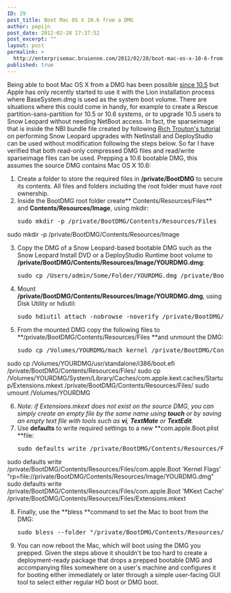 ```yaml
---
ID: 29
post_title: Boot Mac OS X 10.6 from a DMG
author: pepijn
post_date: 2012-02-28 17:37:52
post_excerpt: ""
layout: post
permalink: >
  http://enterprisemac.bruienne.com/2012/02/28/boot-mac-os-x-10-6-from-a-dmg/
published: true
---
```

Being able to boot Mac OS X from a DMG has been possible [since 10.5][1] but Apple has only recently started to use it with the Lion installation process where BaseSystem.dmg is used as the system boot volume. There are situations where this could come in handy, for example to create a Rescue partition-sans-partition for 10.5 or 10.6 systems, or to upgrade 10.5 users to Snow Leopard without needing NetBoot access. In fact, the sparseimage that is inside the NBI bundle file created by following [Rich Trouton's tutorial][2] on performing Snow Leopard upgrades with NetInstall and DeployStudio can be used without modification following the steps below. So far I have verified that both read-only compressed DMG files and read/write sparseimage files can be used. Prepping a 10.6 bootable DMG, this assumes the source DMG contains Mac OS X 10.6: 
1.  Create a folder to store the required files in **/private/BootDMG** to secure its contents. All files and folders including the root folder must have root ownership.
2.  Inside the BootDMG root folder create** Contents/Resources/Files** and **Contents/Resources/Image**, using mkdir: 
    <pre>sudo mkdir -p /private/BootDMG/Contents/Resources/Files
sudo mkdir -p /private/BootDMG/Contents/Resources/Image</pre>

3.  Copy the DMG of a Snow Leopard-based bootable DMG such as the Snow Leopard Install DVD or a DeployStudio Runtime boot volume to **/private/BootDMG/Contents/Resources/Image/YOURDMG.dmg**: 
    <pre>sudo cp /Users/admin/Some/Folder/YOURDMG.dmg /private/BootDMG/Contents/Resources/Image/</pre>

4.  Mount **/private/BootDMG/Contents/Resources/Image/YOURDMG.dmg**, using Disk Utility or hdiutil: 
    <pre>sudo hdiutil attach -nobrowse -noverify /private/BootDMG/Contents/Resources/Image/YOURDMG.dmg</pre>

5.  From the mounted DMG copy the following files to **/private/BootDMG/Contents/Resources/Files **and unmount the DMG: 
    <pre>sudo cp /Volumes/YOURDMG/mach_kernel /private/BootDMG/Contents/Resources/Files/
sudo cp /Volumes/YOURDMG/usr/standalone/i386/boot.efi /private/BootDMG/Contents/Resources/Files/
<strong></strong>sudo cp /Volumes/YOURDMG/System/Library/Caches/com.apple.kext.caches/Startup/Extensions.mkext /private/BootDMG/Contents/Resources/Files/
sudo umount /Volumes/YOURDMG</pre>

6.  *Note: if Extensions.mkext does not exist on the source DMG, you can simply create an empty file by the same name using **touch** or by saving an empty text file with tools such as **vi**, **TextMate** or **TextEdit**.*
7.  Use **defaults** to write required settings to a new **com.apple.Boot.plist **file: 
    <pre>sudo defaults write /private/BootDMG/Contents/Resources/Files/com.apple.Boot Kernel /private/BootDMG/Contents/Resources/Files/mach_kernel
sudo defaults write /private/BootDMG/Contents/Resources/Files/com.apple.Boot 'Kernel Flags' "rp=file://private/BootDMG/Contents/Resources/Image/YOURDMG.dmg"
sudo defaults write /private/BootDMG/Contents/Resources/Files/com.apple.Boot 'MKext Cache' /private/BootDMG/Contents/Resources/Files/Extensions.mkext</pre>

8.  Finally, use the **bless **command to set the Mac to boot from the DMG: 
    <pre>sudo bless --folder "/private/BootDMG/Contents/Resources/Files" --file "/private/BootDMG/Contents/Resources/Files/boot.efi" --setBoot --options "config=\private\BootDMG\Contents\Resources\Files\com.apple.Boot"</pre>

9.  You can now reboot the Mac, which will boot using the DMG you prepped. Given the steps above it shouldn't be too hard to create a deployment-ready package that drops a prepped bootable DMG and accompanying files somewhere on a user's machine and configures it for booting either immediately or later through a simple user-facing GUI tool to select either regular HD boot or DMG boot.

 [1]: http://www.opensource.apple.com/source/xnu/xnu-1228.15.4/bsd/kern/imageboot.c
 [2]: http://derflounder.wordpress.com/2011/05/21/upgrading-an-intel-mac-from-10-5-x-to-10-6-x-using-netinstall-and-deploystudio/